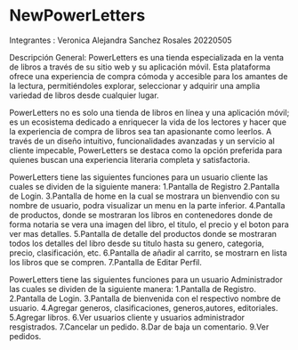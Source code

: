 # NewPowerLetters
Integrantes :
Veronica Alejandra Sanchez Rosales
20220505


Descripción General:
PowerLetters es una tienda especializada en la venta de libros a través de su sitio web y su aplicación móvil. Esta plataforma ofrece una experiencia de compra cómoda y accesible para los amantes de la lectura, permitiéndoles explorar, seleccionar y adquirir una amplia variedad de libros desde cualquier lugar.

PowerLetters no es solo una tienda de libros en línea y una aplicación móvil; es un ecosistema dedicado a enriquecer la vida de los lectores y hacer que la experiencia de compra de libros sea tan apasionante como leerlos. A través de un diseño intuitivo, funcionalidades avanzadas y un servicio al cliente impecable, PowerLetters se destaca como la opción preferida para quienes buscan una experiencia literaria completa y satisfactoria.


PowerLetters tiene las siguientes funciones para un usuario cliente las cuales se dividen de la siguiente manera:
1.Pantalla de Registro
2.Pantalla de Login.
3.Pantalla de home en la cual se mostrara un bienvendio con su nombre de usuario, podra visualizar un menu en la parte inferior.
4.Pantalla de productos, donde se mostraran los libros en contenedores donde de forma notaria se vera una imagen del libro, el titulo, el precio y el boton para ver mas detalles.
5.Pantalla de detalle del productos donde se mostraran todos los detalles del libro desde su titulo hasta su genero, categoria, precio, clasificación, etc.
6.Pantalla de añadir al carrito, se mostrarn en lista los libros que se compren.
7.Pantalla de Editar Perfil.


PowerLetters tiene las siguientes funciones para un usuario Administrador las cuales se dividen de la siguiente manera:
1.Pantalla de Registro.
2.Pantalla de Login.
3.Pantalla de bienvenida con el respectivo nombre de usuario.
4.Agregar generos, clasificaciones, generos,autores, editoriales.
5.Agregar libros.
6.Ver usuarios cliente y usuarios administrador resgistrados.
7.Cancelar un pedido.
8.Dar de baja un comentario.
9.Ver pedidos.


